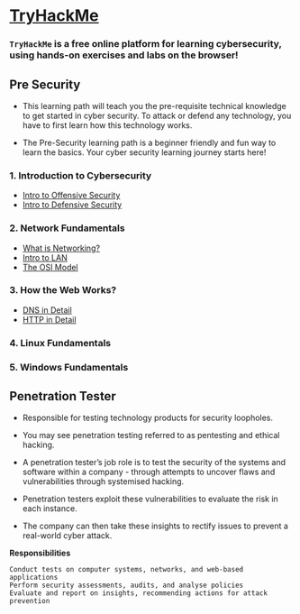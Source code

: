# [TryHackMe](https://tryhackme.com/)

### **`TryHackMe`** is a free online platform for learning cybersecurity, using hands-on exercises and labs on the browser!
 

## Pre Security

- This learning path will teach you the pre-requisite technical knowledge to get started in cyber security. To attack or defend any technology, you have to first learn how this technology works.

- The Pre-Security learning path is a beginner friendly and fun way to learn the basics. Your cyber security learning journey starts here!

### 1. Introduction to Cybersecurity

- [Intro to Offensive Security](https://github.com/ShubhamJagtap2000/TryHackMe-THM/tree/main/01%20-%20Introduction%20to%20Cybersecurity/01%20-%20Intro%20to%20Offensive%20Security)
- [Intro to Defensive Security](https://github.com/ShubhamJagtap2000/TryHackMe-THM/tree/main/01%20-%20Introduction%20to%20Cybersecurity/02%20-%20Intro%20to%20Defensive%20Security)
      
### 2. Network Fundamentals

- [What is Networking?](https://github.com/ShubhamJagtap2000/TryHackMe-THM/tree/main/02%20-%20Network%20Fundamentals/01%20-%20What%20is%20Networking)
- [Intro to LAN](https://github.com/ShubhamJagtap2000/TryHackMe-THM/tree/main/02%20-%20Network%20Fundamentals/02%20-%20Intro%20to%20LAN)
- [The OSI Model](https://github.com/ShubhamJagtap2000/TryHackMe-THM/tree/main/02%20-%20Network%20Fundamentals/03%20-%20The%20OSI%20Model)

### 3. How the Web Works?

- [DNS in Detail](https://github.com/ShubhamJagtap2000/TryHackMe-THM/tree/main/03%20-%20How%20the%20Web%20Works%3F/01%20-%20DNS%20in%20Detail)
- [HTTP in Detail](https://github.com/ShubhamJagtap2000/TryHackMe-THM/tree/main/03%20-%20How%20the%20Web%20Works%3F/02%20-%20HTTP%20in%20Detail)

### 4. Linux Fundamentals
### 5. Windows Fundamentals




## Penetration Tester

- Responsible for testing technology products for security loopholes.

- You may see penetration testing referred to as pentesting and ethical hacking. 
- A penetration tester’s job role is to test the security of the systems and software within a company - through attempts to uncover flaws and vulnerabilities through systemised hacking. 
- Penetration testers exploit these vulnerabilities to evaluate the risk in each instance. 
- The company can then take these insights to rectify issues to prevent a real-world cyber attack.

**Responsibilities**

    Conduct tests on computer systems, networks, and web-based applications
    Perform security assessments, audits, and analyse policies
    Evaluate and report on insights, recommending actions for attack prevention

